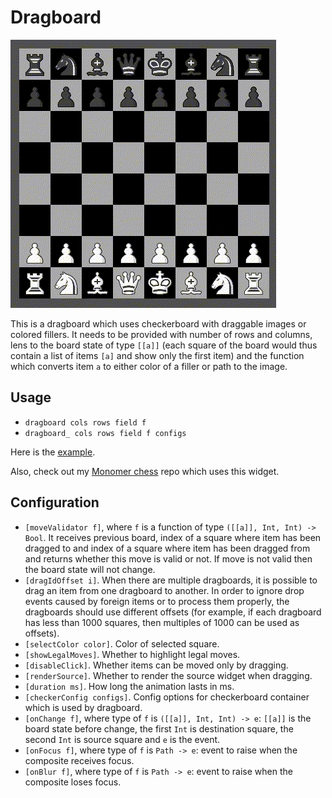 # Dragboard
![Screencast](dragboard-widget.gif)

This is a dragboard which uses checkerboard with draggable images or
colored fillers. It needs to be provided with number of rows and
columns, lens to the board state of type `[[a]]` (each square of the
board would thus contain a list of items `[a]` and show only the
first item) and the function which converts item `a` to either color
of a filler or path to the image.

## Usage

- `dragboard cols rows field f`
- `dragboard_ cols rows field f configs`

Here is the [example](/examples/dragboard/UI.hs).

Also, check out my [Monomer chess](https://github.com/Deltaspace0/monomer-chess) repo which uses this widget.

## Configuration

- `[moveValidator f]`, where `f` is a function of type `([[a]], Int, Int) -> Bool`. It receives previous board, index of a square where item has been
dragged to and index of a square where item has been dragged from
and returns whether this move is valid or not. If move is not valid
then the board state will not change.
- `[dragIdOffset i]`. When there are multiple dragboards, it is possible to drag an item from one dragboard to another. In order to ignore drop events caused by foreign items or to process them properly, the dragboards should use different offsets (for example, if each dragboard has less than 1000 squares, then multiples of 1000 can be used as offsets).
- `[selectColor color]`. Color of selected square.
- `[showLegalMoves]`. Whether to highlight legal moves.
- `[disableClick]`. Whether items can be moved only by dragging.
- `[renderSource]`. Whether to render the source widget when dragging.
- `[duration ms]`. How long the animation lasts in ms.
- `[checkerConfig configs]`. Config options for checkerboard container which is used by dragboard.
- `[onChange f]`, where type of `f` is `([[a]], Int, Int) -> e`: `[[a]]` is the board state before change, the first `Int` is destination square, the second `Int` is source square and `e` is the event.
- `[onFocus f]`, where type of `f` is `Path -> e`: event to raise when the composite receives focus.
- `[onBlur f]`, where type of `f` is `Path -> e`: event to raise when the composite loses focus.
